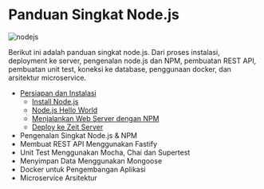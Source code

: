 # Panduan Singkat Node.js

![nodejs][nodejs]

Berikut ini adalah panduan singkat node.js. Dari proses instalasi, deployment ke server, pengenalan node.js dan NPM, pembuatan REST API, pembuatan unit test, koneksi ke database, penggunaan docker, dan arsitektur microservice. 

- [Persiapan dan Instalasi](anoa/readme.md)
  - [Install Node.js](anoa/readme.md#install-nodejs)
  - [Node.js Hello World](anoa/readme.md#nodejs-hello-world)
  - [Menjalankan Web Server dengan NPM](anoa/readme.md#menjalankan-web-server-dengan-npm)
  - [Deploy ke Zeit Server](anoa/readme.md#deploy-ke-zeit-server)
- Pengenalan Singkat Node.js & NPM
- Membuat REST API Menggunakan Fastify
- Unit Test Menggunakan Mocha, Chai dan Supertest
- Menyimpan Data Menggunakan Mongoose
- Docker untuk Pengembangan Aplikasi
- Microservice Arsitektur

[nodejs]: https://nodejs.org/static/images/logos/nodejs-new-pantone-black.png

